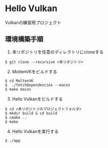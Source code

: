 # Hello Vulkan

Vulkanの練習用プロジェクト

## 環境構築手順

1. 本リポジトリを任意のディレクトリにcloneする
```
$ git clone --recursive <本リポジトリ>
```

2. MoltenVKをビルドする
```
$ cd MoltenVK
$  ./fetchDependencies --macos
$ make macos
```

3. Hello Vulkanをビルドする
```
$ cd <本リポジトリのプロジェクトフォルダ>
$ mkdir build & cd build
$ cmake ..
$ make
```

4. Hello Vulkanを実行する
```
$ ./app
```